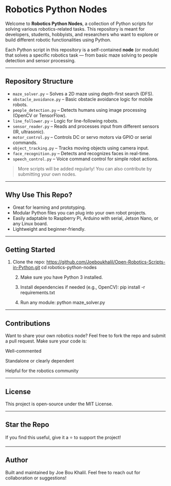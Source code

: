 # Robotics Python Nodes

Welcome to **Robotics Python Nodes**, a collection of Python scripts for solving various robotics-related tasks. This repository is meant for developers, students, hobbyists, and researchers who want to explore or build different robotic functionalities using Python.

Each Python script in this repository is a self-contained **node** (or module) that solves a specific robotics task — from basic maze solving to people detection and sensor processing.

---

## Repository Structure

- `maze_solver.py` – Solves a 2D maze using depth-first search (DFS).
- `obstacle_avoidance.py` – Basic obstacle avoidance logic for mobile robots.
- `people_detection.py` – Detects humans using image processing (OpenCV or TensorFlow).
- `line_follower.py` – Logic for line-following robots.
- `sensor_reader.py` – Reads and processes input from different sensors (IR, ultrasonic).
- `motor_control.py` – Controls DC or servo motors via GPIO or serial commands.
- `object_tracking.py` – Tracks moving objects using camera input.
- `face_recognition.py` – Detects and recognizes faces in real-time.
- `speech_control.py` – Voice command control for simple robot actions.

> More scripts will be added regularly! You can also contribute by submitting your own nodes.

---

## Why Use This Repo?

- Great for learning and prototyping.
- Modular Python files you can plug into your own robot projects.
- Easily adaptable to Raspberry Pi, Arduino with serial, Jetson Nano, or any Linux board.
- Lightweight and beginner-friendly.

---

## Getting Started

1. Clone the repo: https://github.com/Joeboukhalil/Open-Robotics-Scripts-in-Python.git
   cd robotics-python-nodes

   2. Make sure you have Python 3 installed.

   3. Install dependencies if needed (e.g., OpenCV):
   pip install -r requirements.txt

   4. Run any module:
   python maze_solver.py

---

## Contributions

Want to share your own robotics node? Feel free to fork the repo and submit a pull request. Make sure your code is:

Well-commented

Standalone or clearly dependent

Helpful for the robotics community



---

## License

This project is open-source under the MIT License.


---

## Star the Repo

If you find this useful, give it a ⭐ to support the project!


---

## Author

Built and maintained by Joe Bou Khalil. Feel free to reach out for collaboration or suggestions!
